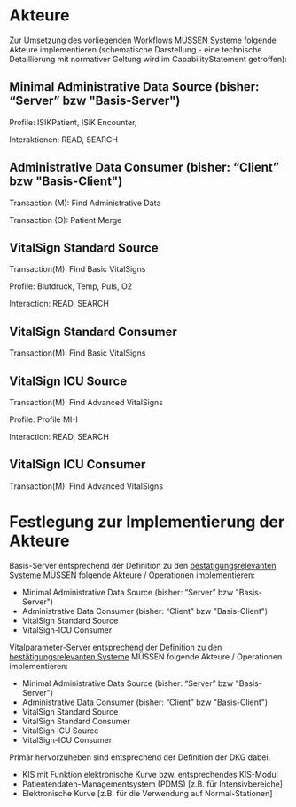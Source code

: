 # Akteure

Zur Umsetzung des vorliegenden Workflows MÜSSEN Systeme folgende Akteure implementieren (schematische Darstellung - eine technische Detaillierung mit normativer Geltung wird im CapabilityStatement getroffen):

## Minimal Administrative Data Source (bisher: “Server” bzw "Basis-Server")
Profile: ISIKPatient, ISiK Encounter, 

Interaktionen: READ, SEARCH


## Administrative Data Consumer (bisher: “Client” bzw "Basis-Client") 
Transaction (M): Find Administrative Data

Transaction (O): Patient Merge

## VitalSign Standard Source 
Transaction(M): Find Basic VitalSigns

Profile: Blutdruck, Temp, Puls, O2

Interaction: READ, SEARCH

## VitalSign Standard Consumer 
Transaction(M): Find Basic VitalSigns

## VitalSign ICU Source
Transaction(M): Find Advanced VitalSigns

Profile: Profile MI-I

Interaction: READ, SEARCH

## VitalSign ICU Consumer 
Transaction(M): Find Advanced VitalSigns

# Festlegung zur Implementierung der Akteure

Basis-Server entsprechend der Definition zu den [bestätigungsrelevanten Systeme](https://simplifier.net/guide/isik-basis-v4/UebergreifendeFestlegungen_BestaetigungsrelevanteSysteme?version=current) MÜSSEN folgende Akteure / Operationen implementieren:

- Minimal Administrative Data Source (bisher: “Server” bzw "Basis-Server")
- Administrative Data Consumer (bisher: “Client” bzw "Basis-Client") 
- VitalSign Standard Source 
- VitalSign-ICU Consumer 

Vitalparameter-Server entsprechend der Definition zu den [bestätigungsrelevanten Systeme](https://simplifier.net/guide/isik-basis-v4/UebergreifendeFestlegungen_BestaetigungsrelevanteSysteme?version=current) MÜSSEN folgende Akteure / Operationen implementieren:

- Minimal Administrative Data Source (bisher: “Server” bzw "Basis-Server")
- Administrative Data Consumer (bisher: “Client” bzw "Basis-Client") 
- VitalSign Standard Source 
- VitalSign Standard Consumer 
- VitalSign ICU Source
- VitalSign-ICU Consumer 

Primär hervorzuheben sind entsprechend der Definition der DKG dabei.

* KIS mit Funktion elektronische Kurve bzw. entsprechendes KIS-Modul
* Patientendaten-Managementsystem (PDMS) [z.B. für Intensivbereiche]
* Elektronische Kurve [z.B. für die Verwendung auf Normal-Stationen]

